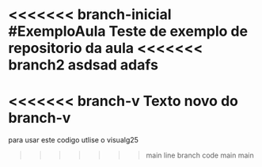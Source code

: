  <<<<<<< branch-inicial
#ExemploAula
Teste de exemplo de repositorio da aula
 <<<<<<< branch2
asdsad
adafs
 =======
 <<<<<<< branch-v
Texto novo do branch-v
 =======
para usar este codigo utlise o visualg25

 >>>>>>> main line branch code
 >>>>>>> main
 >>>>>>> main
